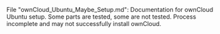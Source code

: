 File "ownCloud_Ubuntu_Maybe_Setup.md": Documentation for ownCloud Ubuntu setup. Some parts are tested, some are not tested. Process incomplete and may not successfully install ownCloud.
